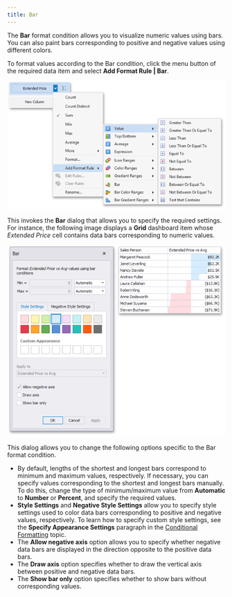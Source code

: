 ```yaml
---
title: Bar
---
```

The **Bar** format condition allows you to visualize numeric values using bars. You can also paint bars corresponding to positive and negative values using different colors.

To format values according to the Bar condition, click the menu button of the required data item and select **Add Format Rule | Bar**.

![AddFormatRule_ValueItem](../../../../images/Img118549.png)

This invokes the **Bar** dialog that allows you to specify the required settings. For instance, the following image displays a **Grid** dashboard item whose _Extended Price_ cell contains data bars corresponding to numeric values.

![BarConditionDialog](../../../../images/Img120026.png)

This dialog allows you to change the following options specific to the Bar format condition.
* By default, lengths of the shortest and longest bars correspond to minimum and maximum values, respectively. If necessary, you can specify values corresponding to the shortest and longest bars manually. To do this, change the type of minimum/maximum value from **Automatic** to **Number** or **Percent**, and specify the required values.
* **Style Settings** and **Negative Style Settings** allow you to specify style settings used to color data bars corresponding to positive and negative values, respectively. To learn how to specify custom style settings, see the **Specify Appearance Settings** paragraph in the [Conditional Formatting](../../../../../dashboard-for-desktop/articles/dashboard-designer/appearance-customization/conditional-formatting.md) topic.
* The **Allow negative axis** option allows you to specify whether negative data bars are displayed in the direction opposite to the positive data bars.
* The **Draw axis** option specifies whether to draw the vertical axis between positive and negative data bars.
* The **Show bar only** option specifies whether to show bars without corresponding values.